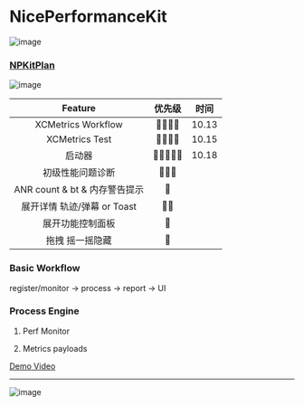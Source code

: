 # NicePerformanceKit

![image](https://mmbiz.qpic.cn/mmbiz_jpg/M54fjP2zXtFq85gb3JKkSUnK9FiaHgU02UFPyJeUj9smQYRenRFiaTXWzea1GLnyfuf0dASKODiaAWAsMDJKjYKUQ/0?wx_fmt=jpeg)

### [NPKitPlan](./Wiki/NPKit_Plan.md)

![image](https://mmbiz.qpic.cn/mmbiz_jpg/M54fjP2zXtFcEiahyfjOCybpKcIPmqKb5N1Da700VAY0Kf2H9k7zLkhCzw5kK93UujOAZiaqI33m3X2gUkzD8IYA/0?wx_fmt=jpeg)

| Feature | 优先级 | 时间 |
| :-: | :-: |:-: |
| XCMetrics Workflow | 🌟🌟🌟🌟| 10.13 |
| XCMetrics Test | 🌟🌟🌟🌟| 10.15 |
| 启动器 | 🌟🌟🌟🌟🌟 | 10.18 |
| 初级性能问题诊断 | 🌟🌟🌟 | |
| ANR count & bt & 内存警告提示  | 🌟| |
|  展开详情 轨迹/弹幕 or Toast   | 🌟🌟| |
| 展开功能控制面板  | 🌟| |
| 拖拽 摇一摇隐藏 | 🌟| |

### Basic Workflow

register/monitor -> process -> report -> UI 

### Process Engine

1. Perf Monitor

2. Metrics payloads

[Demo Video](https://mp.weixin.qq.com/mp/readtemplate?t=pages/video_player_tmpl&action=mpvideo&vid=wxv_2098255507995131905&auto=1)

---

![image](https://mmbiz.qpic.cn/mmbiz_gif/M54fjP2zXtFq85gb3JKkSUnK9FiaHgU02Nn8O0bmjwiaicIv5yS7LzmFxf6YQLOTeV0dZ4tLKsb8hNT5YxgB3VBrg/0?wx_fmt=gif)

